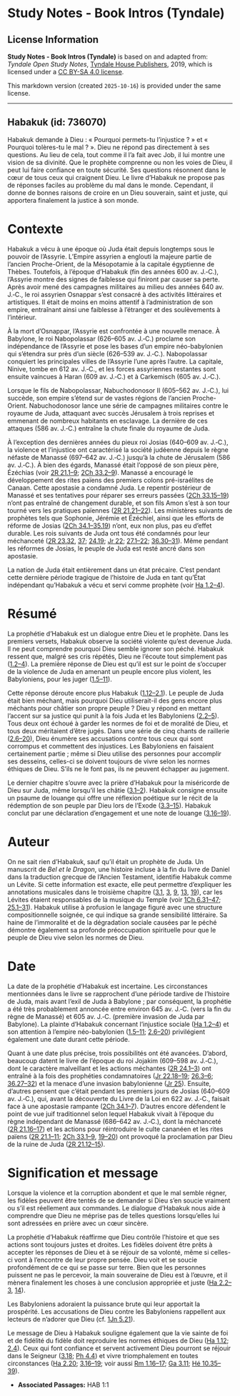 # Study Notes - Book Intros (Tyndale)

## License Information

**Study Notes - Book Intros (Tyndale)** is based on and adapted from: _Tyndale Open Study Notes_, [Tyndale House Publishers](https://tyndaleopenresources.com/), 2019, which is licensed under a [CC BY-SA 4.0 license](https://creativecommons.org/licenses/by-sa/4.0/legalcode.en).

This markdown version (created `2025-10-16`) is provided under the same license.



--------------------------------

## Habakuk (id: 736070)

Habakuk demande à Dieu : « Pourquoi permets\-tu l’injustice ? » et « Pourquoi tolères\-tu le mal ? ». Dieu ne répond pas directement à ses questions. Au lieu de cela, tout comme il l’a fait avec Job, il lui montre une vision de sa divinité. Que le prophète comprenne ou non les voies de Dieu, il peut lui faire confiance en toute sécurité. Ses questions résonnent dans le cœur de tous ceux qui craignent Dieu. Le livre d’Habakuk ne propose pas de réponses faciles au problème du mal dans le monde. Cependant, il donne de bonnes raisons de croire en un Dieu souverain, saint et juste, qui apportera finalement la justice à son monde.

Contexte
========

Habakuk a vécu à une époque où Juda était depuis longtemps sous le pouvoir de l’Assyrie. L’Empire assyrien a englouti la majeure partie de l’ancien Proche\-Orient, de la Mésopotamie à la capitale égyptienne de Thèbes. Toutefois, à l’époque d’Habakuk (fin des années 600 av. J.‑C.), l’Assyrie montre des signes de faiblesse qui finiront par causer sa perte. Après avoir mené des campagnes militaires au milieu des années 640 av. J.‑C., le roi assyrien Osnappar s’est consacré à des activités littéraires et artistiques. Il était de moins en moins attentif à l’administration de son empire, entraînant ainsi une faiblesse à l’étranger et des soulèvements à l’intérieur.

À la mort d’Osnappar, l’Assyrie est confrontée à une nouvelle menace. À Babylone, le roi Nabopolassar (626–605 av. J.‑C.) proclame son indépendance de l’Assyrie et pose les bases d’un empire néo\-babylonien qui s’étendra sur près d’un siècle (626–539 av. J.‑C.). Nabopolassar conquiert les principales villes de l’Assyrie l’une après l’autre. La capitale, Ninive, tombe en 612 av. J.‑C., et les forces assyriennes restantes sont ensuite vaincues à Haran (609 av. J.‑C.) et à Carkemisch (605 av. J.‑C.).

Lorsque le fils de Nabopolassar, Nabuchodonosor II (605–562 av. J.‑C.), lui succède, son empire s’étend sur de vastes régions de l’ancien Proche\-Orient. Nabuchodonosor lance une série de campagnes militaires contre le royaume de Juda, attaquant avec succès Jérusalem à trois reprises et emmenant de nombreux habitants en esclavage. La dernière de ces attaques (586 av. J.‑C.) entraîne la chute finale du royaume de Juda.

À l’exception des dernières années du pieux roi Josias (640–609 av. J.‑C.), la violence et l’injustice ont caractérisé la société judéenne depuis le règne néfaste de Manassé (697–642 av. J.‑C.) jusqu’à la chute de Jérusalem (586 av. J.‑C.). À bien des égards, Manassé était l’opposé de son pieux père, Ézéchias (voir [2R 21\.1–9](https://ref.ly/2Kgs21:1-2Kgs21:9); [2Ch 33\.2–9](https://ref.ly/2Chr33:2-2Chr33:9)). Manassé a encouragé le développement des rites païens des premiers colons pré\-israélites de Canaan. Cette apostasie a condamné Juda. Le repentir postérieur de Manassé et ses tentatives pour réparer ses erreurs passées ([2Ch 33\.15–19](https://ref.ly/2Chr33:15-2Chr33:19)) n’ont pas entraîné de changement durable, et son fils Amon s’est à son tour tourné vers les pratiques païennes ([2R 21\.21–22](https://ref.ly/2Kgs21:21-2Kgs21:22)). Les ministères suivants de prophètes tels que Sophonie, Jérémie et Ézéchiel, ainsi que les efforts de réforme de Josias ([2Ch 34\.1–35\.19](https://ref.ly/2Chr34:1-2Chr35:19)) n’ont, eux non plus, pas eu d’effet durable. Les rois suivants de Juda ont tous été condamnés pour leur méchanceté ([2R 23\.32](https://ref.ly/2Kgs23:32), [37](https://ref.ly/2Kgs23:37); [24\.19](https://ref.ly/2Kgs24:19); [Jr 22](https://ref.ly/Jer22:1-Jer22:30); [27\.1–22](https://ref.ly/Jer27:1-Jer27:22); [36\.30–31](https://ref.ly/Jer36:30-Jer36:31)). Même pendant les réformes de Josias, le peuple de Juda est resté ancré dans son apostasie.

La nation de Juda était entièrement dans un état précaire. C’est pendant cette dernière période tragique de l’histoire de Juda en tant qu’État indépendant qu’Habakuk a vécu et servi comme prophète (voir [Ha 1\.2–4](https://ref.ly/Hab1:2-Hab1:4)).

Résumé
======

La prophétie d’Habakuk est un dialogue entre Dieu et le prophète. Dans les premiers versets, Habakuk observe la société violente qu’est devenue Juda. Il ne peut comprendre pourquoi Dieu semble ignorer son péché. Habakuk ressent que, malgré ses cris répétés, Dieu ne l’écoute tout simplement pas ([1\.2–4](https://ref.ly/Hab1:2-Hab1:4)). La première réponse de Dieu est qu’il est sur le point de s’occuper de la violence de Juda en amenant un peuple encore plus violent, les Babyloniens, pour les juger ([1\.5–11](https://ref.ly/Hab1:5-Hab1:11)).

Cette réponse déroute encore plus Habakuk ([1\.12–2\.1](https://ref.ly/Hab1:12-Hab2:1)). Le peuple de Juda était bien méchant, mais pourquoi Dieu utiliserait\-il des gens encore plus méchants pour châtier son propre peuple ? Dieu y répond en mettant l’accent sur sa justice qui punit à la fois Juda et les Babyloniens ([2\.2–5](https://ref.ly/Hab2:2-Hab2:5)). Tous deux ont échoué à garder les normes de foi et de moralité de Dieu, et tous deux méritaient d’être jugés. Dans une série de cinq chants de raillerie ([2\.6–20](https://ref.ly/Hab2:6-Hab2:20)), Dieu énumère ses accusations contre tous ceux qui sont corrompus et commettent des injustices. Les Babyloniens en faisaient certainement partie ; même si Dieu utilise des personnes pour accomplir ses desseins, celles\-ci se doivent toujours de vivre selon les normes éthiques de Dieu. S’ils ne le font pas, ils ne peuvent échapper au jugement.

Le dernier chapitre s’ouvre avec la prière d’Habakuk pour la miséricorde de Dieu sur Juda, même lorsqu’il les châtie ([3\.1–2](https://ref.ly/Hab3:1-Hab3:2)). Habakuk consigne ensuite un psaume de louange qui offre une réflexion poétique sur le récit de la rédemption de son peuple par Dieu lors de l’Exode ([3\.3–15](https://ref.ly/Hab3:3-Hab3:15)). Habakuk conclut par une déclaration d’engagement et une note de louange ([3\.16–19](https://ref.ly/Hab3:16-Hab3:19)).

Auteur
======

On ne sait rien d’Habakuk, sauf qu’il était un prophète de Juda. Un manuscrit de *Bel et le Dragon*, une histoire incluse à la fin du livre de Daniel dans la traduction grecque de l’Ancien Testament, identifie Habakuk comme un Lévite. Si cette information est exacte, elle peut permettre d’expliquer les annotations musicales dans le troisième chapitre ([3\.1](https://ref.ly/Hab3:1), [3](https://ref.ly/Hab3:3), [9](https://ref.ly/Hab3:9), [13](https://ref.ly/Hab3:13), [19](https://ref.ly/Hab3:19)), car les Lévites étaient responsables de la musique du Temple (voir [1Ch 6\.31–47](https://ref.ly/1Chr6:31-1Chr6:47); [25\.1–31](https://ref.ly/1Chr25:1-1Chr25:31)). Habakuk utilise à profusion le langage figuré avec une structure compositionnelle soignée, ce qui indique sa grande sensibilité littéraire. Sa haine de l’immoralité et de la dégradation sociale causées par le péché démontre également sa profonde préoccupation spirituelle pour que le peuple de Dieu vive selon les normes de Dieu.

Date
====

La date de la prophétie d’Habakuk est incertaine. Les circonstances mentionnées dans le livre se rapprochent d’une période tardive de l’histoire de Juda, mais avant l’exil de Juda à Babylone ; par conséquent, la prophétie a été très probablement annoncée entre environ 645 av. J.‑C. (vers la fin du règne de Manassé) et 605 av. J.‑C. (première invasion de Juda par Babylone). La plainte d’Habakuk concernant l’injustice sociale ([Ha 1\.2–4](https://ref.ly/Hab1:2-Hab1:4)) et son attention à l’empire néo\-babylonien ([1\.5–11](https://ref.ly/Hab1:5-Hab1:11); [2\.6–20](https://ref.ly/Hab2:6-Hab2:20)) privilégient également une date durant cette période.

Quant à une date plus précise, trois possibilités ont été avancées. D’abord, beaucoup datent le livre de l’époque du roi Jojakim (609–598 av. J.‑C.), dont le caractère malveillant et les actions méchantes ([2R 24\.1–3](https://ref.ly/2Kgs24:1-2Kgs24:3)) ont entraîné à la fois des prophéties condamnatoires ([Jr 22\.18–19](https://ref.ly/Jer22:18-Jer22:19); [26\.3–6](https://ref.ly/Jer26:3-Jer26:6); [36\.27–32](https://ref.ly/Jer36:27-Jer36:32)) et la menace d’une invasion babylonienne ([Jr 25](https://ref.ly/Jer25:1-Jer25:38)). Ensuite, d’autres pensent que c’était pendant les premiers jours de Josias (640–609 av. J.‑C.), qui, avant la découverte du Livre de la Loi en 622 av. J.‑C., faisait face à une apostasie rampante ([2Ch 34\.1–7](https://ref.ly/2Chr34:1-2Chr34:7)). D’autres encore défendent le point de vue juif traditionnel selon lequel Habakuk vivait à l’époque du règne indépendant de Manassé (686–642 av. J.‑C.), dont la méchanceté ([2R 21\.16–17](https://ref.ly/2Kgs21:16-2Kgs21:17)) et les actions pour réintroduire le culte cananéen et les rites païens ([2R 21\.1–11](https://ref.ly/2Kgs21:1-2Kgs21:11); [2Ch 33\.1–9](https://ref.ly/2Chr33:1-2Chr33:9), [19–20](https://ref.ly/2Chr33:19-2Chr33:20)) ont provoqué la proclamation par Dieu de la ruine de Juda ([2R 21\.12–15](https://ref.ly/2Kgs21:12-2Kgs21:15)).

Signification et message
========================

Lorsque la violence et la corruption abondent et que le mal semble régner, les fidèles peuvent être tentés de se demander si Dieu s’en soucie vraiment ou s’il est réellement aux commandes. Le dialogue d’Habakuk nous aide à comprendre que Dieu ne méprise pas de telles questions lorsqu’elles lui sont adressées en prière avec un cœur sincère.

La prophétie d’Habakuk réaffirme que Dieu contrôle l’histoire et que ses actions sont toujours justes et droites. Les fidèles doivent être prêts à accepter les réponses de Dieu et à se réjouir de sa volonté, même si celles\-ci vont à l’encontre de leur propre pensée. Dieu voit et se soucie profondément de ce qui se passe sur terre. Bien que les personnes puissent ne pas le percevoir, la main souveraine de Dieu est à l’œuvre, et il mènera finalement les choses à une conclusion appropriée et juste ([Ha 2\.2–3](https://ref.ly/Hab2:2-Hab2:3), [14](https://ref.ly/Hab2:14)).

Les Babyloniens adoraient la puissance brute qui leur apportait la prospérité. Les accusations de Dieu contre les Babyloniens rappellent aux lecteurs de n’adorer que Dieu (cf. [1Jn 5\.21](https://ref.ly/1John5:21)).

Le message de Dieu à Habakuk souligne également que la vie sainte de foi et de fidélité du fidèle doit reproduire les normes éthiques de Dieu ([Ha 1\.12](https://ref.ly/Hab1:12); [2\.4](https://ref.ly/Hab2:4)). Ceux qui font confiance et servent activement Dieu pourront se réjouir dans le Seigneur ([3\.18](https://ref.ly/Hab3:18); [Ph 4\.4](https://ref.ly/Phil4:4)) et vivre triomphalement en toutes circonstances ([Ha 2\.20](https://ref.ly/Hab2:20); [3\.16–19](https://ref.ly/Hab3:16-Hab3:19); voir aussi [Rm 1\.16–17](https://ref.ly/Rom1:16-Rom1:17); [Ga 3\.11](https://ref.ly/Gal3:11); [Hé 10\.35–39](https://ref.ly/Heb10:35-Heb10:39)).

* **Associated Passages:** HAB 1:1


